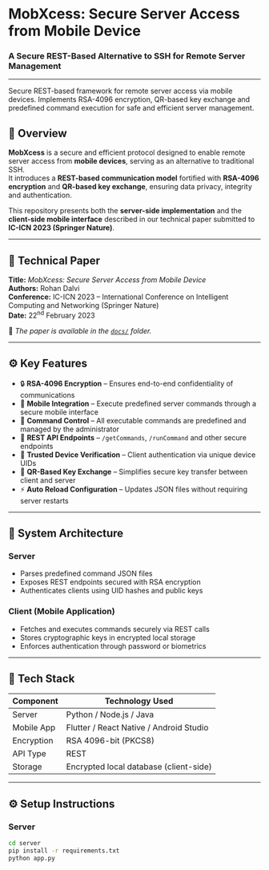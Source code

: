 # MobXcess: Secure Server Access from Mobile Device  
### A Secure REST-Based Alternative to SSH for Remote Server Management  
---
Secure REST-based framework for remote server access via mobile devices. Implements RSA-4096 encryption, QR-based key exchange and predefined command execution for safe and efficient server management.

## 🔐 Overview  

**MobXcess** is a secure and efficient protocol designed to enable remote server access from **mobile devices**, serving as an alternative to traditional SSH.  
It introduces a **REST-based communication model** fortified with **RSA-4096 encryption** and **QR-based key exchange**, ensuring data privacy, integrity and authentication.  

This repository presents both the **server-side implementation** and the **client-side mobile interface** described in our technical paper submitted to **IC-ICN 2023 (Springer Nature)**.  

---

## 📄 Technical Paper  

**Title:** *MobXcess: Secure Server Access from Mobile Device*  
**Authors:** Rohan Dalvi  
**Conference:** IC-ICN 2023 – International Conference on Intelligent Computing and Networking (Springer Nature)  
**Date:** 22<sup>nd</sup> February 2023  

📘 *The paper is available in the [`docs/`](docs/) folder.*

---

## ⚙️ Key Features  

- 🔒 **RSA-4096 Encryption** – Ensures end-to-end confidentiality of communications  
- 📱 **Mobile Integration** – Execute predefined server commands through a secure mobile interface  
- 🧠 **Command Control** – All executable commands are predefined and managed by the administrator  
- 🧾 **REST API Endpoints** – `/getCommands`, `/runCommand` and other secure endpoints  
- 🧍 **Trusted Device Verification** – Client authentication via unique device UIDs  
- 🔑 **QR-Based Key Exchange** – Simplifies secure key transfer between client and server  
- ⚡ **Auto Reload Configuration** – Updates JSON files without requiring server restarts  

---

## 🧩 System Architecture  

### **Server**
- Parses predefined command JSON files  
- Exposes REST endpoints secured with RSA encryption  
- Authenticates clients using UID hashes and public keys  

### **Client (Mobile Application)**
- Fetches and executes commands securely via REST calls  
- Stores cryptographic keys in encrypted local storage  
- Enforces authentication through password or biometrics  

---

## 🧰 Tech Stack  

| Component | Technology Used |
|------------|----------------|
| Server     | Python / Node.js / Java |
| Mobile App | Flutter / React Native / Android Studio |
| Encryption | RSA 4096-bit (PKCS8) |
| API Type   | REST |
| Storage    | Encrypted local database (client-side) |

---

## ⚙️ Setup Instructions  

### **Server**
```bash
cd server
pip install -r requirements.txt
python app.py

